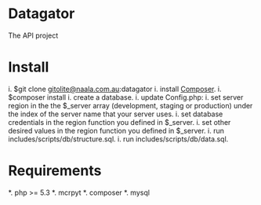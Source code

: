 Datagator
=========
The API project

Install
=======
i. $git clone gitolite@naala.com.au:datagator
i. install [Composer](https://getcomposer.org/).
i. $composer install
i. create a database.
i. update Config.php:
  i. set server region in the the $_server array (development, staging or production) under the index of the server name that your server uses.
  i. set database credentials in the region function you defined in $_server.
  i. set other desired values in the region function you defined in $_server.
i. run includes/scripts/db/structure.sql.
i. run includes/scripts/db/data.sql.

Requirements
============
*. php >= 5.3
*. mcrpyt
*. composer
*. mysql